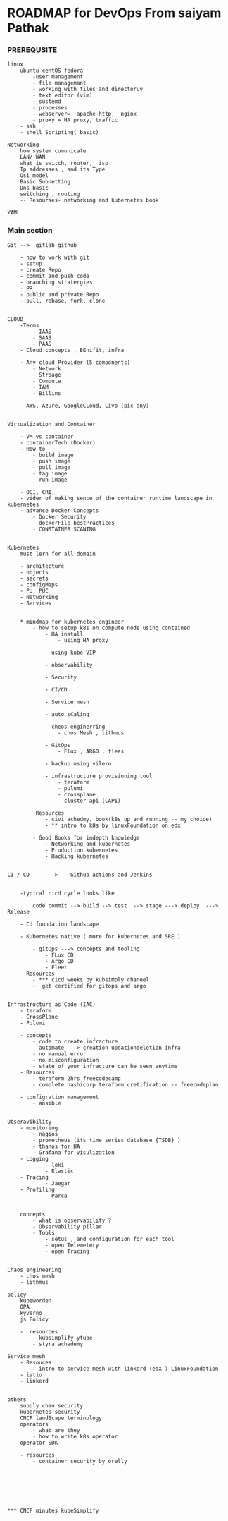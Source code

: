 

<h1>	ROADMAP for DevOps  From saiyam Pathak	</h1>


<h3> <b> PREREQUSITE  </b></h3>



	linux
		ubuntu centOS fedora
			-user management
			- file managemant
			- working with files and directoruy
			- text editor (vim)
			- sustemd
			- processes
			- webserver=  apache http,  nginx
			- proxy = HA proxy, traffic
		- ssh
		- shell Scripting( basic)
	
	Networking
		how system comunicate
		LAN/ WAN
		what is switch, router,  isp 
		Ip addresses , and its Type
		Osi model
		Basic Subnetting
		Dns basic
		switching , routing
		-- Resourses- networking and kubernetes book
	
	YAML
		



<h3> <b> Main section </b></h3>


	
	Git -->  gitlab github

		- how to work with git
		- setup
		- create Repo
		- commit and push code
		- branching stratergies
		- PR
		- public and private Repo
		- pull, rebase, fork, clone


	CLOUD
		-Terms
			- IAAS
			- SAAS
			- PAAS
		- Cloud concepts , BEnifit, infra

		- Any cloud Provider (5 components)
			- Network
			- Stroage
			- Compute
			- IAM
			- Billins
		
		- AWS, Azure, GoogleCLoud, Civo (pic any)


	Virtualization and Container
		
		- VM vs container
		- containerTech (Docker)
		- How to
			- build image
			- push image
			- pull image
			- tag image
			- run image
		
		- OCI, CRI, 
		- vider of making sence of the container runtime landscape in kubernetes
  		- advance Docker Concepts
			- Docker Security
			- dockerFile bestPractices
			- CONSTAINER SCANING
			

	Kubernetes
		must lern for all domain

		- architecture
		- objects
		- secrets
		- configMaps
		- PU, PUC
		- Networking
		- Services


		* mindmap for kubernetes engineer
			- how to setup k8s on compute node using contained
				- HA install
					- using HA proxy 
			
				- using kube VIP
		
				- observability
		
				- Security
		
				- CI/CD
		
				- Service mesh
			
				- auto sCaling
			
				- cheos enginerring
					- chos Mesh , lithmus
			
				- GitOps
					- Flux , ARGO , flees
				
				- backup using vilero 

				- infrastructure provisioning tool
					- teraform
					- pulumi
					- crossplane
					- cluster api (CAPI)

			-Resources
				- civi achedmy, book(k8s up and running -- my choice)
				- ** intro to k8s by linuxFoundation on edx

			- Good Books for indepth knowledge
				- Networking and kubernetes
				- Production kubernetes
				- Hacking kubernetes


	CI / CD		---> 	Github actions and Jenkins

		
		-typical cicd cycle looks like
		
			code commit --> build --> test  --> stage ---> deploy  ---> Release

		- Cd foundation landscape

		- Kubernetes native ( more for kubernetes and SRE )
	
			- gitOps ---> concepts and tooling
				- FLux CD
				- Argo CD
				- Fleet
		- Resources
			- *** cicd weeks by kubsimply chaneel
			-  get certified for gitops and argo
		  	

	Infrastructure as Code (IAC)
		- teraform 
		- CrossPlane
		- Pulumi

		- concepts
			- code to create infracture
			- automate  --> creation updationdeletion infra
			- no manual error
			- no misconfiguration
			- state of your infracture can be seen anytime
		- Resources
			- teraform 2hrs freecodecamp
			- complete hashicorp teraform cretification -- freecodeplan

		- configration management
			- ansible
	
	
	Obseravibility
		- monitoring
			- nagios
			- prometheus (its time series database {TSDB} )
			- thanos for HA
			- Grafana for visulization
		- Logging
				- loki
				- Elastic
		- Tracing
				- Jaegar
		- Profiling
				- Parca
		
						
		concepts
			- what is observability ?
			- Observability pillar
			- Tools
				- setus , and configuration for each tool
				- open Telemetery
				- open Tracing

	
	Chaos engineering
		- chos mesh
		- lithmus
	
	policy
		kubeworden
		OPA
		kyverno
		js Policy

		-  resources
			- kubsimplify ytube
			- styra achedemy
	
	Service mesh
		- Resouces
			- intro to service mesh with linkerd (edX ) LinuxFoundation
		- istio
		- linkerd


	others
		supply chan security
		kubernetes security
		CNCF landScape terminology
		operators
			- what are they
			- how to write k8s operator
		operator SDK

		- resources
			- container security by orelly







	*** CNCF minutes kubeSimplify





























